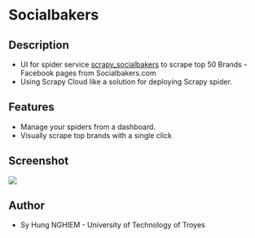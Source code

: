 # Socialbakers
## Description
* UI for spider service <a href='https://github.com/cappuccino286/scrapy_socialbakers'>scrapy_socialbakers</a> to scrape top 50 Brands - Facebook pages from Socialbakers.com
* Using Scrapy Cloud like a solution for deploying Scrapy spider.
## Features
* Manage your spiders from a dashboard.
* Visually scrape top brands with a single click
## Screenshot

<image src='./src/assets/screenshot.png'/>

## Author
* Sy Hung NGHIEM - University of Technology of Troyes
